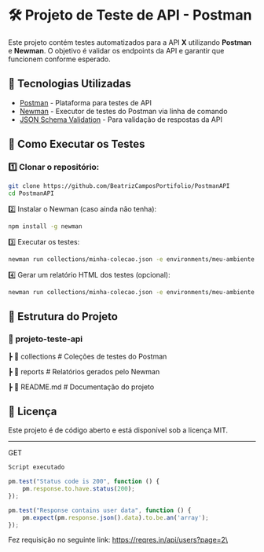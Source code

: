 # 🛠️ Projeto de Teste de API - Postman

Este projeto contém testes automatizados para a API **X** utilizando **Postman** e **Newman**. O objetivo é validar os endpoints da API e garantir que funcionem conforme esperado.

## 📌 Tecnologias Utilizadas
- [Postman](https://www.postman.com/) - Plataforma para testes de API  
- [Newman](https://www.npmjs.com/package/newman) - Executor de testes do Postman via linha de comando  
- [JSON Schema Validation](https://json-schema.org/) - Para validação de respostas da API  

## 🚀 Como Executar os Testes
### 1️⃣ Clonar o repositório:

```sh
git clone https://github.com/BeatrizCamposPortifolio/PostmanAPI
cd PostmanAPI
```

2️⃣ Instalar o Newman (caso ainda não tenha):
```sh
npm install -g newman
```

3️⃣ Executar os testes:
```sh
newman run collections/minha-colecao.json -e environments/meu-ambiente.json
```

4️⃣ Gerar um relatório HTML dos testes (opcional):
```sh
newman run collections/minha-colecao.json -e environments/meu-ambiente.json -r html --reporter-html-export reports/relatorio.html
```


## 📂 Estrutura do Projeto


### 📁 projeto-teste-api

 ┣ 📂 collections       # Coleções de testes do Postman
 
 ┣ 📂 reports           # Relatórios gerados pelo Newman
 
 ┣ 📜 README.md         # Documentação do projeto
 


## 📄 Licença
Este projeto é de código aberto e está disponível sob a licença MIT.

<hr>

GET

```javascript
Script executado

pm.test("Status code is 200", function () {
    pm.response.to.have.status(200);
});

pm.test("Response contains user data", function () {
    pm.expect(pm.response.json().data).to.be.an('array');
});
```



Fez requisição no seguinte link: https://reqres.in/api/users?page=2\





